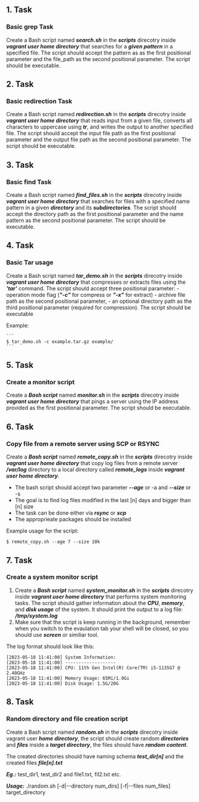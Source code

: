 ## 1. Task

### Basic grep Task

Create a Bash script named ***search.sh*** in the ***scripts*** direcotry inside ***vagrant user home directory*** that searches for a ***given pattern*** in a specified file. The script should accept the pattern as as the first positional parameter and the file_path as the second positional parameter. The script should be executable.

## 2. Task

### Basic redirection Task

Create a Bash script named ***redirection.sh*** in the ***scripts*** direcotry inside ***vagrant user home directory*** that reads input from a given file, converts all characters to uppercase using ***tr***, and writes the output to another specified file. The script should accept the input file path as the first positional parameter and the output file path as the second positional parameter. The script should be executable.

## 3. Task

### Basic find Task

Create a Bash script named ***find_files.sh*** in the ***scripts*** direcotry inside ***vagrant user home directory*** that searches for files with a specified name pattern in a given ***directory*** and its ***subdirectories***. The script should accept the directory path as the first positional parameter and the name pattern as the second positional parameter. The script should be executable.

## 4. Task

### Basic Tar usage

Create a Bash script named ***tar_demo.sh*** in the ***scripts*** direcotry inside ***vagrant user home directory*** that compresses or extracts files using the ***'tar'*** command. The script should accept three positional parameter:
    - operation mode flag (***"-c"*** for compress or ***"-x"*** for extract)
    - archive file path as the second positional parameter,
    - an optional directory path as the third positional parameter (required for compression).
The script should be executable

Example:

    ```
    $ tar_demo.sh -c example.tar.gz example/
    ```

## 5. Task

### Create a monitor script

Create a ***Bash script*** named ***monitor.sh*** in the ***scripts*** direcotry inside ***vagrant user home directory*** that pings a server using the IP address provided as the first positional parameter. The script should be executable.

## 6. Task

### Copy file from a remote server using SCP or RSYNC

Create a ***Bash script*** named ***remote_copy.sh*** in the ***scripts*** direcotry inside ***vagrant user home directory*** that copy log files from a remote server ***/var/log*** directory to a local directory called ***remote_logs*** inside ***vagrant user home directory***.

- The bash script should accept two parameter ***--age*** or -a and ***--size*** or -s
- The goal is to find log files modified in the last [n] days and bigger than [n] size
- The task can be done either via ***rsync*** or ***scp***
- The approprieate packages should be installed

Example usage for the script:

```
$ remote_copy.sh --age 7 --size 10k
```

## 7. Task

### Create a system monitor script

 1. Create a ***Bash script*** named ***system_monitor.sh*** in the ***scripts*** direcotry inside ***vagrant user home directory*** that performs system monitoring tasks. The script should gather information about the ***CPU***, ***memory***, and ***disk usage*** of the system. It should print the output to a log file: ***/tmp/system.log***
 2. Make sure that the script is keep running in the background, remember when you switch to the evaulation tab your shell will be closed, so you should use ***screen*** or similiar tool.

 The log format should look like this:

```
[2023-05-18 11:41:00] System Information:
[2023-05-18 11:41:00] -------------------
[2023-05-18 11:41:00] CPU: 11th Gen Intel(R) Core(TM) i5-1135G7 @ 2.40GHz
[2023-05-18 11:41:00] Memory Usage: 65Mi/1.9Gi
[2023-05-18 11:41:00] Disk Usage: 1.5G/20G
```

## 8. Task

### Random directory and file creation script

Create a Bash script named ***random.sh*** in the ***scripts*** direcotry inside vagrant user ***home directory***, the script should create random ***directories*** and ***files*** inside a ***target directory***, the files should have ***random content***.

The created directories should have naming schema ***test_dir[n]*** and the created files ***file[n].txt***

***Eg.:*** test_dir1, test_dir2 and file1.txt, fil2.txt etc.

***Usage:***  ./random.sh [-d|--directory num_dirs] [-f|--files num_files] target_directory




